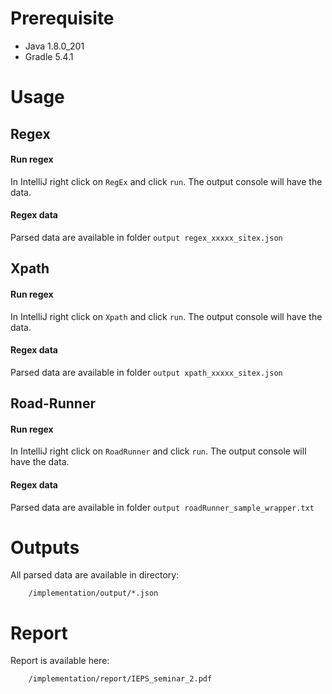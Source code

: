 # Prerequisite
* Java 1.8.0_201
* Gradle 5.4.1


# Usage
## Regex
#### Run regex 
In IntelliJ right click on ```RegEx``` and click ```run```. The 
output console will have the data.
#### Regex data
Parsed data are available in folder ```output regex_xxxxx_sitex.json```

## Xpath
#### Run regex 
In IntelliJ right click on ```Xpath``` and click ```run```. The 
output console will have the data.
#### Regex data
Parsed data are available in folder ```output xpath_xxxxx_sitex.json```

## Road-Runner
#### Run regex 
In IntelliJ right click on ```RoadRunner``` and click ```run```. The 
output console will have the data.
#### Regex data
Parsed data are available in folder ```output roadRunner_sample_wrapper.txt```

# Outputs
All parsed data are available in directory:
        
        /implementation/output/*.json
        
# Report
Report is available here:
        
        /implementation/report/IEPS_seminar_2.pdf
        
